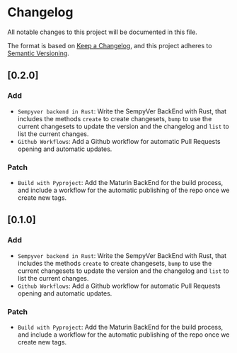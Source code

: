 # Changelog

All notable changes to this project will be documented in this file.

The format is based on [Keep a Changelog](https://keepachangelog.com/en/1.0.0/),
and this project adheres to [Semantic Versioning](https://semver.org/spec/v2.0.0.html).

## [0.2.0]

### Add

- `Sempyver backend in Rust`: Write the SempyVer BackEnd with Rust, that includes the methods `create` to create changesets, `bump` to use the current changesets to update the version and the changelog and `list` to list the current changes.
- `Github Workflows`: Add a Github workflow for automatic Pull Requests opening and automatic updates.

### Patch

- `Build with Pyproject`: Add the Maturin BackEnd for the build process, and include a workflow for the automatic publishing of the repo once we create new tags.

## [0.1.0]

### Add

- `Sempyver backend in Rust`: Write the SempyVer BackEnd with Rust, that includes the methods `create` to create changesets, `bump` to use the current changesets to update the version and the changelog and `list` to list the current changes.
- `Github Workflows`: Add a Github workflow for automatic Pull Requests opening and automatic updates.

### Patch

- `Build with Pyproject`: Add the Maturin BackEnd for the build process, and include a workflow for the automatic publishing of the repo once we create new tags.

